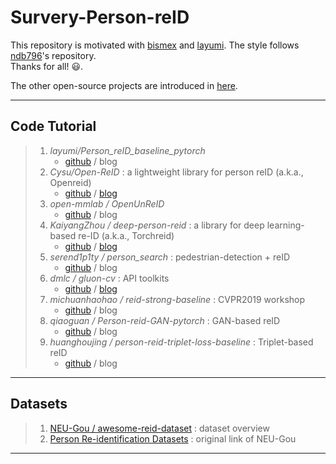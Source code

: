 # Survery-Person-reID
This repository is motivated with [bismex](https://github.com/bismex/Awesome-person-re-identification) and [layumi](https://github.com/layumi/Person_reID_baseline_pytorch). The style follows [ndb796](https://github.com/ndb796/Deep-Learning-Paper-Review-and-Practice)'s repository. <br/> Thanks for all! :smiley:. <br/> 

The other open-source projects are introduced in [here](https://awesomeopensource.com/projects/person-reid).


---
## Code Tutorial
> 1) *layumi/Person_reID_baseline_pytorch*
>    * [github](https://github.com/layumi/Person_reID_baseline_pytorch) / blog 
> 2) *Cysu/Open-ReID* : a lightweight library for person reID (a.k.a., Openreid)
>    * [github](https://github.com/Cysu/open-reid) / [blog](https://cysu.github.io/open-reid/index.html)
> 3) *open-mmlab / OpenUnReID* 
>    * [github](https://github.com/open-mmlab/OpenUnReID) / blog
> 4) *KaiyangZhou / deep-person-reid* : a library for deep learning-based re-ID (a.k.a., Torchreid)
>    * [github](https://github.com/KaiyangZhou/deep-person-reid) / [blog](https://kaiyangzhou.github.io/deep-person-reid/)
> 5) *serend1p1ty / person_search* : pedestrian-detection + reID
>    * [github](https://github.com/serend1p1ty/person_search) / blog
> 6) *dmlc / gluon-cv* : API toolkits 
>    * [github](https://github.com/dmlc/gluon-cv) / [blog](https://cv.gluon.ai/)
> 7) *michuanhaohao / reid-strong-baseline* : CVPR2019 workshop
>    * [github](https://github.com/michuanhaohao/reid-strong-baseline) / blog 
> 8) *qiaoguan / Person-reid-GAN-pytorch* : GAN-based reID
>    * [github](https://github.com/qiaoguan/Person-reid-GAN-pytorch) / blog
> 9) *huanghoujing / person-reid-triplet-loss-baseline* : Triplet-based reID
>    * [github](https://github.com/huanghoujing/person-reid-triplet-loss-baseline) / blog
---

## Datasets 
> 1) [NEU-Gou / awesome-reid-dataset](https://github.com/NEU-Gou/awesome-reid-dataset) : dataset overview
> 2) [Person Re-identification Datasets](http://robustsystems.coe.neu.edu/sites/robustsystems.coe.neu.edu/files/systems/projectpages/reiddataset.html) : original link of NEU-Gou


--- 
